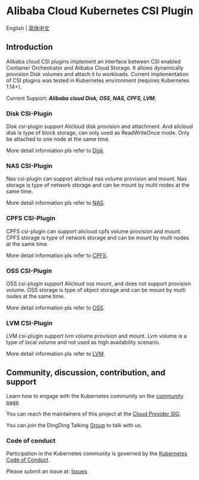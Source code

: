 
# Alibaba Cloud Kubernetes CSI Plugin

English | [简体中文](./README-zh_CN.md)

## Introduction
Alibaba cloud CSI plugins implement an interface between CSI enabled Container
Orchestrator and Alibaba Cloud Storage. It allows dynamically provision Disk
volumes and attach it to workloads.
Current implementation of CSI plugins was tested in Kubernetes environment (requires Kubernetes 1.14+).

Current Support: ***Alibaba cloud Disk, OSS, NAS, CPFS, LVM***;


### Disk CSI-Plugin

Disk csi-plugin support Alicloud disk provision and attachment. And alicloud disk is type of block storage, can only used as ReadWriteOnce mode. Only be attached to one node at the same time.

More detail information pls refer to [Disk](./docs/disk.md).


### NAS CSI-Plugin

Nas csi-plugin can support alicloud nas volume provision and mount. Nas storage is type of network storage and can be mount by multi nodes at the same time.

More detail information pls refer to [NAS](./docs/nas.md).


### CPFS CSI-Plugin

CPFS csi-plugin can support alicloud cpfs volume provision and mount. CPFS storage is type of network storage and can be mount by multi nodes at the same time.

More detail information pls refer to [CPFS](./docs/cpfs.md).


### OSS CSI-Plugin

OSS csi-plugin support Alicloud oss mount, and does not support provision volume. OSS storage is type of object storage and can be mount by multi nodes at the same time.

More detail information pls refer to [OSS](./docs/oss.md).


### LVM CSI-Plugin

LVM csi-plugin support lvm volume provision and mount. Lvm volume is a type of local volume and not used as high availability scenario.

More detail information pls refer to [LVM](./docs/lvm.md).


## Community, discussion, contribution, and support

Learn how to engage with the Kubernetes community on the [community page](https://kubernetes.io/community/).

You can reach the maintainers of this project at the [Cloud Provider SIG](https://github.com/kubernetes/community/tree/master/sig-cloud-provider).

You can join the DingDing Talking [Group](https://qr.dingtalk.com/action/joingroup?code=v1,k1,xxf5eqc7eMgILnXxj9Chab8KNZFoPtD00kaOtTKg/Rk=&_dt_no_comment=1&origin=11) to talk with us.

### Code of conduct

Participation in the Kubernetes community is governed by the [Kubernetes Code of Conduct](code-of-conduct.md).

Please submit an issue at: [Issues](https://github.com/kubernetes-sigs/alibaba-cloud-csi-driver/issues)
